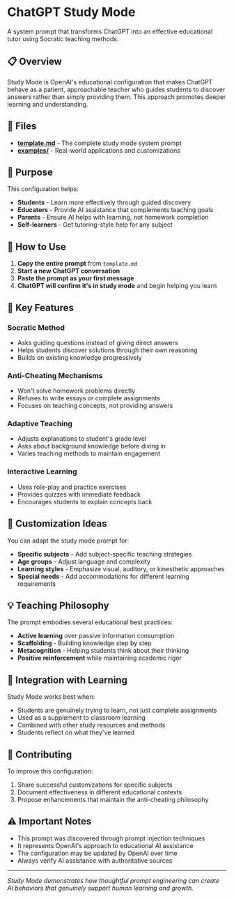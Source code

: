# ChatGPT Study Mode

A system prompt that transforms ChatGPT into an effective educational tutor using Socratic teaching methods.

## 📋 **Overview**

Study Mode is OpenAI's educational configuration that makes ChatGPT behave as a patient, approachable teacher who guides students to discover answers rather than simply providing them. This approach promotes deeper learning and understanding.

## 📁 **Files**

- **[template.md](template.md)** - The complete study mode system prompt
- **[examples/](examples/)** - Real-world applications and customizations

## 🎯 **Purpose**

This configuration helps:
- **Students** - Learn more effectively through guided discovery
- **Educators** - Provide AI assistance that complements teaching goals
- **Parents** - Ensure AI helps with learning, not homework completion
- **Self-learners** - Get tutoring-style help for any subject

## 🚀 **How to Use**

1. **Copy the entire prompt** from `template.md`
2. **Start a new ChatGPT conversation**
3. **Paste the prompt as your first message**
4. **ChatGPT will confirm it's in study mode** and begin helping you learn

## 🔧 **Key Features**

### **Socratic Method**
- Asks guiding questions instead of giving direct answers
- Helps students discover solutions through their own reasoning
- Builds on existing knowledge progressively

### **Anti-Cheating Mechanisms**
- Won't solve homework problems directly
- Refuses to write essays or complete assignments
- Focuses on teaching concepts, not providing answers

### **Adaptive Teaching**
- Adjusts explanations to student's grade level
- Asks about background knowledge before diving in
- Varies teaching methods to maintain engagement

### **Interactive Learning**
- Uses role-play and practice exercises
- Provides quizzes with immediate feedback
- Encourages students to explain concepts back

## 🎨 **Customization Ideas**

You can adapt the study mode prompt for:
- **Specific subjects** - Add subject-specific teaching strategies
- **Age groups** - Adjust language and complexity
- **Learning styles** - Emphasize visual, auditory, or kinesthetic approaches
- **Special needs** - Add accommodations for different learning requirements

## 💡 **Teaching Philosophy**

The prompt embodies several educational best practices:
- **Active learning** over passive information consumption
- **Scaffolding** - Building knowledge step by step
- **Metacognition** - Helping students think about their thinking
- **Positive reinforcement** while maintaining academic rigor

## 🔄 **Integration with Learning**

Study Mode works best when:
- Students are genuinely trying to learn, not just complete assignments
- Used as a supplement to classroom learning
- Combined with other study resources and methods
- Students reflect on what they've learned

## 🤝 **Contributing**

To improve this configuration:
1. Share successful customizations for specific subjects
2. Document effectiveness in different educational contexts
3. Propose enhancements that maintain the anti-cheating philosophy

## ⚠️ **Important Notes**

- This prompt was discovered through prompt injection techniques
- It represents OpenAI's approach to educational AI assistance
- The configuration may be updated by OpenAI over time
- Always verify AI assistance with authoritative sources

---

*Study Mode demonstrates how thoughtful prompt engineering can create AI behaviors that genuinely support human learning and growth.*